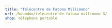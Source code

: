 ```yaml
---
title: "Télécentre de Fatoma Millimono"
url: /koundou/telecentre-de-fatoma-millimono-3/
shop: téléphone portable
---
```

